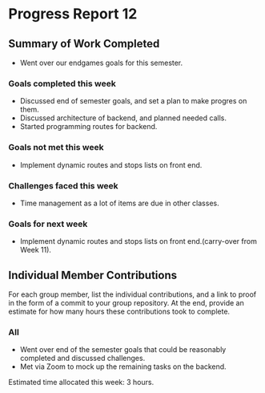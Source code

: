# Progress Report 12

## Summary of Work Completed
- Went over our endgames goals for this semester.

### Goals completed this week
- Discussed end of semester goals, and set a plan to make progres on them.
- Discussed architecture of backend, and planned needed calls.
- Started programming routes for backend. 

### Goals not met this week
- Implement dynamic routes and stops lists on front end.

### Challenges faced this week
- Time management as a lot of items are due in other classes.

### Goals for next week
- Implement dynamic routes and stops lists on front end.(carry-over from Week 11).

## Individual Member Contributions

For each group member, list the individual contributions, and a link to proof in the form of a commit to your group repository. At the end, provide an estimate for how many hours these contributions took to complete.

### All
- Went over end of the semester goals that could be reasonably completed and discussed challenges.
- Met via Zoom to mock up the remaining tasks on the backend.

Estimated time allocated this week: 3 hours.

